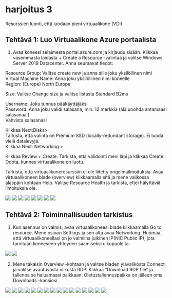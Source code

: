 # harjoitus 3
Resurssien luonti, että luodaan pieni virtuaalikone (VDI)

<!-- <img src="harjoitus1/azure-02.PNG" width="400"> -->

## Tehtävä 1: Luo Virtuaalikone Azure portaalista

1. Avaa koneesi selaimesta portal.azure.com ja kirjaudu sisään. Klikkaa vasemmasta laidasta + Create a Resource -valintaa ja valitse Windows Server 2019 Datacenter. Anna seuraavat tiedot: <br>

Resource Group: Valitse create new ja anna sille joku yksilöllinen nimi <br>
Virtual Machine Name: Anna joku yksilöllinen nimi koneelle <br>
Region: (Europe) North Europe <br>

Size: Valitse Change size ja valitse listasta Standard B2ms <br>

Username: Joku tunnus pääkäyttäjäksi <br>
Password: Anna joku validi salasana, min. 12 merkkiä (älä unohda antamaasi salasanaa ) <br>
Vahvista salasanasi <br>

Klikkaa Next:Disks> <br>
Tarkista, että valinta on Premium SSD (locally-redundant storage). Ei luoda vielä datalevyjä. <br>
Klikkaa Next: Networking > <br>

Klikkaa Review + Create. Tarkista, että validointi meni läpi ja klikkaa Create. Odota, kunnes virtuaalikone on luotu. <br>

Tarkista, että virtuaalikoneresurssiin ei ole liitetty ongelmailmoituksia. Avaa virtuaalikoneen blade (overview) klikkaamalla sitä ja mene valikossa alaspäin kohtaan Help. Valitse Resource Health ja tarkista, ettei hälyttäviä ilmoituksia ole. <br>

<img src="images/harjoitus3-1.PNG">

<img src="images/harjoitus3-2.PNG">

<img src="images/harjoitus3-3.PNG">

<img src="images/harjoitus3-5.PNG">

<img src="images/harjoitus3-5-1.PNG">

<img src="images/harjoitus3-5-2.PNG">

<img src="images/harjoitus3-5-3.PNG">

<img src="images/harjoitus3-5-4.PNG">

## Tehtävä 2: Toiminnallisuuden tarkistus

1. Kun asennus on valmis, avaa virtuaalikoneesi blade klikkaamalla Go to resource. Mene osioon Settings ja sen alta avaa Networking. Huomaa, että virtuaalikoneellasi on jo valmiina julkinen IP(NIC Public IP), jota tarvitaan koneeseen yhteyden saamiseksi ulkopuolelta.

<img src="images/harjoitus3-7.PNG">

<img src="images/harjoitus3-6.PNG">

2. Mene takaisin Overview -kohtaan ja valitse bladen ylävalikosta Connect ja valitse avautuvasta vlikosta RDP. Klikkaa ”Download RDP file” ja tallenna se haluamaasi paikkaan. Oletustallennuspaikka on jälleen oma Downloads -kansiosi.

<img src="images/harjoitus3-8.PNG">

<img src="images/harjoitus3-9.PNG">

<img src="images/harjoitus3-10.PNG">

<img src="images/harjoitus3-11.PNG">

<img src="images/harjoitus3-11-1.PNG">

<img src="images/harjoitus3-11-2.PNG">

<img src="images/harjoitus3-11-3.PNG">

<img src="images/harjoitus3-11-4.PNG">

<img src="images/harjoitus3-11-5.PNG">

<img src="images/harjoitus3-11-6.PNG">

<img src="images/harjoitus3-11-7.PNG">

<img src="images/harjoitus3-11-8.PNG">

<img src="images/harjoitus3-12.PNG">

<img src="images/harjoitus3-12-1.PNG">

<img src="images/harjoitus3-12-2.PNG">

<img src="images/harjoitus3-12-3.PNG">
